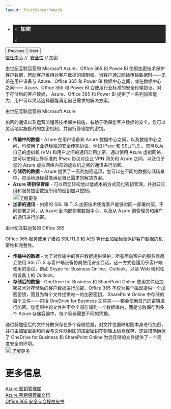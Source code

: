 ```yaml
---
layout: TrustCenterPageCN
---
```

<div class="row-fluid">
   <div class="span">
      <div>
         <div id="HeroWrapper" data-cols="1" data-view1="1" data-view2="1" data-view3="1" data-view4="1" class="row-fluid wider hero grid-container">
            <div class="span bp0-col-1-1 bp1-col-1-1 bp2-col-1-1 bp3-col-1-1">
               <div bi:type="slideshow" class="slideshow slideshow-hero hero" xmlns:bi="urn:schemas-microsoft-com:mscom:bi">
                  <ul bi:type="list" class="slides">
                     <li id="slide-1" bi:index="0" selectBi="">
                        <div class="heroitem light-foreground" bi:type="heroitem">
                           <div class="media" bi:parenttitle="t1">
                              <a href="" bi:track="False" bi:titleflag="t1" bi:index="0">
                                 <div data-picture="" data-alt="You are in control of your data" data-disable-swap-below="">
                                    <div data-src="https://c.s-microsoft.com/en-us/CMSImages/MS_TrustCenter_Privacy_Header.jpg?version=dc9c5b9b-c334-7922-892a-15c2cd65053d"></div>
                                    <noscript></noscript>
                                 </div>
                              </a>
                           </div>
                           <div class="text" bi:type="cta">
                              <div class="text-container">
                                 <div class="box" style="background: rgba(0,0,0,.85); color: #FFFFFF;">
                                    <ul bi:type="list" class="headerCaption subpageHeaderCaption">
                                       <li class="box-title">
                                          <h3 class="box-title" bi:type="title" bi:title="t1" style="color: #FFFFFF;">加密</h3>
                                       </li>
                                       <li class="box-actions box-description"><a target="_self" class="mscom-link" href=""></a></li>
                                    </ul>
                                 </div>
                              </div>
                           </div>
                        </div>
                     </li>
                  </ul>
                  <div class="navigation international" bi:track="false">
                     <div class="grid-container settop" data-title-text="Go To Slide "></div>
                  </div>
                  <div class="prev-next" bi:track="false"><button class="prev"><span class="icon-left" aria-hidden="true"></span><span class="screen-reader-text">Previous</span></button><button class="next"><span class="icon-right" aria-hidden="true"></span><span class="screen-reader-text">Next</span></button></div>
                  <div id="play-pause" class="play-pause" style="display:none">
                     <div class="pause"><button id="pauseButton" class="pause_button"><span class="icon-pause" aria-hidden="true"></span><span class="screen-reader-text">Pause</span></button></div>
                     <div class="play"><button id="playButton" class="play_button"><span class="icon-play" aria-hidden="true"></span><span class="screen-reader-text">Play</span></button></div>
                  </div>
               </div>
            </div>
         </div>
         <div id="BreadcrumbWrapper" data-cols="1" data-view1="1" data-view2="1" data-view3="1" data-view4="1" class="row-fluid grid-container mscom-grid-container breadcrumbs">
            <div class="span bp0-col-1-1 bp1-col-1-1 bp2-col-1-1 bp3-col-1-1"><a target="_self" class="mscom-link" href="../default.html">信任中心</a> // 
               <a target="_self" class="mscom-link" href="../security/default.html">安全性</a> // 加密
            </div>
         </div>
         <div id="ContentWrapper" data-cols="2" data-view1="1" data-view2="2" data-view3="2" data-view4="2" class="row-fluid subpageBody">
            <div class="span bp0-col-1-1 bp2-col-2-1 bp3-col-2-1 bp1-col-2-2">
               <p>由世纪互联运营的 Microsoft Azure、Office 365 和 Power BI 使用加密技术保护客户数据，帮助客户维持对客户数据的控制权。当客户通过网络传输数据时——无论在用户设备与 Azure、Office 365 和 Power BI 数据中心之间，或在数据中心之间—— Azure、Office 365 和 Power BI 会使用行业标准的安全传输协议。对于存储后的客户数据， Azure、Office 365 和 Power BI 提供了一系列加密能力，用户可以灵活选择最能满足自己需求的解决方案。 
               </p>
               <label>由世纪互联运营的 Microsoft Azure</label>
               <p>加密的通讯以及运营流程等技术保护措施，有助于确保您客户数据的安全。您可以灵活地实施额外的加密机制，并自行管理您的密钥。</p>
               <ul>
                  <li><span><strong>传输中的数据</strong> - Azure 在用户设备和 Azure 数据中心之间，以及数据中心之间，均使用了业界标准的安全传输协议，例如 IPsec 和 SSL/TLS 。您可以为自己的虚拟机 (VM) 和用户之间的通讯启用加密。通过使用 Azure 虚拟网络，您可以使用业界标准的 IPsec 协议对企业 VPN 网关和 Azure 之间，以及位于您的 Azure 虚拟网络内部的虚拟机之间的通讯进行加密。</span></li>
                  <li><span><strong>存储后的数据</strong> - Azure 提供了一系列加密选项，您可以在不同的数据存储场景中，灵活地选择最能满足自己需求的解决方案。</span></li>
                  <li><span><strong>Azure 密钥保管库</strong> - 可以帮您轻松地以低成本的方式简化密钥管理，并对云应用和服务加密数据所用的密钥加以控制。<br/><a target="_self" class="mscom-link withArrow" href="https://www.azure.cn/home/features/key-vault/"><img src="https://c.s-microsoft.com/en-us/CMSImages/Arrow-nobg.png?version=4af37876-de78-d419-6f89-7890a74d4158" width="21" height="19">了解更多</a></span></li>
                  <li><span><strong>加密的通讯</strong> - 内建的 SSL 和 TLS 加密技术使得客户能够对同一部署内部，不同部署之间，从 Azure 到内部部署数据中心，以及从 Azure 到管理员和用户的通讯进行加密。</span></li>
               </ul>
               <label>由世纪互联运营的 Office 365</label>
               <p>Office 365 服务使用了诸如 SSL/TLS 和 AES 等行业加密标准保护客户数据的机密性和完整性。</p>
               <ul>
                  <li><strong>传输中的数据</strong> - 为了对传输中的客户数据提供保护，所有面向客户的服务器都会使用 SSL/TLS 与客户端设备协商使用安全会话。这一方式也适用于客户端使用的协议，例如 Skype for Business Online、Outlook，以及 Web 端和任何设备上的 Outlook。</li>
                  <li><strong>存储后的数据</strong> - OneDrive for Business 和 SharePoint Online 使用文件级加密技术对存储后的客户数据进行加密。Office 365 不仅为每个磁盘提供一个加密密钥，而且为每个文件提供唯一的加密密钥。 SharePoint Online 中存储的每个文件——包括 OneDrive for Business 文件夹——都会使用自己的密钥进行加密。您组织中的文件并不会全部存储到一个数据库内，而是分散保存到多个 Azure 存储容器中，每个容器需要不同的凭据。</li>
               </ul>
               <p>通过将加密后的文件分散保存在多个存储位置，对文件位置映射图本身进行加密，并将主加密密钥和内容与文件映射图的加密密钥在物理上隔离保存，这些措施确保了 OneDrive for Business 和 SharePoint Online 为您存储的文件提供了一个高度安全的环境。
               <br/><a target="_self" class="mscom-link withArrow" href="../../file/Office-365-Security-and-Compliance-CN.pdf"><img src="https://c.s-microsoft.com/en-us/CMSImages/Arrow-nobg.png?version=4af37876-de78-d419-6f89-7890a74d4158" width="21" height="19">了解更多</a></p>
              </div> 
            <div class="span bp0-col-1-1 bp2-col-2-1 bp3-col-2-1 bp1-col-2-2 bp0-clear bp1-clear">
               <div id="SideBarWrapper" data-cols="1" data-view1="1" data-view2="1" data-view3="1" data-view4="1" class="row-fluid">
                  <div id="HelpfulInformation" class="span bp0-col-1-1 bp1-col-1-1 bp2-col-1-1 bp3-col-1-1">
                     <h1>更多信息</h1>
                     <label><a target="_self" class="mscom-link" href="https://www.azure.cn/home/features/key-vault/">Azure 密钥管理库</a></label><br/>
                     <label><a target="_self" class="mscom-link" href="https://www.azure.cn/documentation/services/key-vault/">Azure 密钥保管库文档</a></label><br/>
                     <label><a target="_self" class="mscom-link" href="../../file/Office-365-Security-and-Compliance-CN.pdf">Office 365 安全与合规白皮书</a></label><br/>
                  </div>
               </div>
            </div>
         </div>
      </div>
   </div>
</div>
<div class="row-fluid" data-view4="1" data-view3="1" data-view2="1" data-view1="1" data-cols="1">
   <div class="span bp0-col-1-1 bp1-col-1-1 bp2-col-1-1 bp3-col-1-1"></div>
</div>
